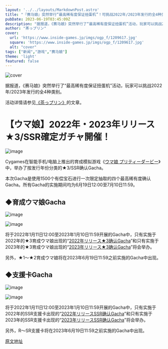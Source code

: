 ```yaml
---
layout: '../../layouts/MarkdownPost.astro'
title: "『赛马娘』突然举行“最高稀有度保证扭蛋机”！可挑战2022年/2023年发行的全4种类别"
pubDate: 2023-06-19T03:45:09Z
description: "据报道，《赛马娘》突然举行了“最高稀有度保证扭蛋机”活动，玩家可以挑战2022年/2023年发行的全4种类别。"
author: "茶っプリン"
cover:
  url: 'https://www.inside-games.jp/imgs/ogp_f/1209617.jpg'
  square: 'https://www.inside-games.jp/imgs/ogp_f/1209617.jpg'
  alt: "cover"
tags: ["新闻","游戏","赛马娘"]
theme: 'light'
featured: false
---
```


![cover](https://www.inside-games.jp/imgs/ogp_f/1209617.jpg)

据报道，《赛马娘》突然举行了“最高稀有度保证扭蛋机”活动，玩家可以挑战2022年/2023年发行的全4种类别。

活动详情请参见<a href="/author/10181/recent/%E8%8C%B6%E3%81%A3%E3%83%97%E3%83%AA%E3%83%B3">《茶っプリン》</a>的文章。

# 【ウマ娘】2022年・2023年リリース★3/SSR確定ガチャ開催！

![image](https://www.inside-games.jp/imgs/zoom/1209611.jpg)

Cygames在智能手机/电脑上推出的育成模拟游戏《[ウマ娘 プリティーダービー](https://www.inside-games.jp/article/2022/06/19/134045.html)》中，举办了按发行年份分类的★3/SSR确认Gacha。

本次Gacha是使用1500个有偿宝石进行一次限定抽取的四个最高稀有度确认Gacha。所有Gacha的实施期间均为6月19日12:00至7月10日11:59。

## ◆育成ウマ娘Gacha

![image](https://www.inside-games.jp/imgs/zoom/1209613.jpg)

![image](https://www.inside-games.jp/imgs/zoom/1209614.jpg)

将于2022年1月11日12:00至2023年1月10日11:59开展的Gacha中，只有实施于2022年的★3育成ウマ娘出现的“[2022年リリース★3确认Gacha](https://www.inside-games.jp/article/2022/06/19/134045.html)”和只有实施于2023年的★3育成ウマ娘出现的“[2023年リリース★3确认Gacha](https://www.inside-games.jp/article/2022/06/19/134045.html)”将会举办。

另外，★1～★2育成ウマ娘将在2023年6月19日11:59之前实施的Gacha中出现。

## ◆支援卡Gacha

![image](https://www.inside-games.jp/imgs/zoom/1209615.jpg)

![image](https://www.inside-games.jp/imgs/zoom/1209616.jpg)

将于2022年1月11日12:00至2023年1月10日11:59开展的Gacha中，只有实施于2022年的SSR支援卡出现的“[2022年リリースSSR确认Gacha](https://www.inside-games.jp/article/2022/06/19/134045.html)”和只有实施于2023年的SSR支援卡出现的“[2023年リリースSSR确认Gacha](https://www.inside-games.jp/article/2022/06/19/134045.html)”将会举办。

另外，R～SR支援卡将在2023年6月19日11:59之前实施的Gacha中出现。

  [原文地址](https://www.inside-games.jp/article/2023/06/19/146639.html)